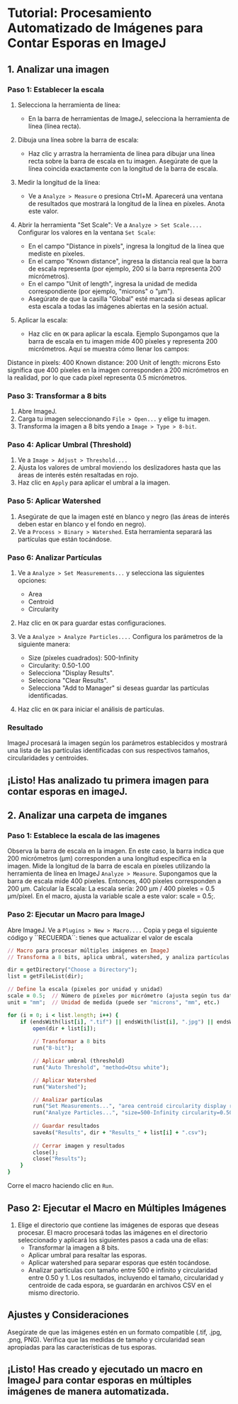 # Tutorial: Procesamiento Automatizado de Imágenes para Contar Esporas en ImageJ 

## 1. Analizar una imagen

### Paso 1: Establecer la escala

1. Selecciona la herramienta de línea:
   - En la barra de herramientas de ImageJ, selecciona la herramienta de línea (línea recta).

2. Dibuja una línea sobre la barra de escala:
   - Haz clic y arrastra la herramienta de línea para dibujar una línea recta sobre la barra de escala en tu imagen. Asegúrate de que la línea coincida exactamente con la longitud de la barra de escala.

3. Medir la longitud de la línea:
   - Ve a `Analyze > Measure` o presiona Ctrl+M. Aparecerá una ventana de resultados que mostrará la longitud de la línea en píxeles. Anota este valor.

4. Abrir la herramienta "Set Scale":
Ve a `Analyze > Set Scale.... `
Configurar los valores en la ventana `Set Scale`:
   - En el campo "Distance in pixels", ingresa la longitud de la línea que mediste en píxeles.
   - En el campo "Known distance", ingresa la distancia real que la barra de escala representa (por ejemplo, 200 si la barra representa 200 micrómetros).
   - En el campo "Unit of length", ingresa la unidad de medida correspondiente (por ejemplo, "microns" o "µm").
   - Asegúrate de que la casilla "Global" esté marcada si deseas aplicar esta escala a todas las imágenes abiertas en la sesión actual.
5. Aplicar la escala:
   - Haz clic en `OK` para aplicar la escala.
Ejemplo
Supongamos que la barra de escala en tu imagen mide 400 píxeles y representa 200 micrómetros. Aquí se muestra cómo llenar los campos:

Distance in pixels: 400
Known distance: 200
Unit of length: microns
Esto significa que 400 píxeles en la imagen corresponden a 200 micrómetros en la realidad, por lo que cada píxel representa 0.5 micrómetros.

### Paso 3: Transformar a 8 bits

1.	Abre ImageJ.
2.	Carga tu imagen seleccionando `File > Open...` y elige tu imagen.
3.	Transforma la imagen a 8 bits yendo a `Image > Type > 8-bit`.

### Paso 4: Aplicar Umbral (Threshold)
1.	Ve a `Image > Adjust > Threshold....`
2.	Ajusta los valores de umbral moviendo los deslizadores hasta que las áreas de interés estén resaltadas en rojo.
3.	Haz clic en `Apply` para aplicar el umbral a la imagen.

### Paso 5: Aplicar Watershed
1.	Asegúrate de que la imagen esté en blanco y negro (las áreas de interés deben estar en blanco y el fondo en negro).
2.	Ve a `Process > Binary > Watershed`. Esta herramienta separará las partículas que están tocándose.

### Paso 6: Analizar Partículas

1.	Ve a `Analyze > Set Measurements...` y selecciona las siguientes opciones:
    -	Area
    -	Centroid
    - Circularity

2. Haz clic en `OK` para guardar estas configuraciones.

3.	Ve a `Analyze > Analyze Particles....` Configura los parámetros de la siguiente manera:
    - Size (píxeles cuadrados): 500-Infinity
    - Circularity: 0.50-1.00
    - Selecciona "Display Results".
    - Selecciona "Clear Results".
    - Selecciona "Add to Manager" si deseas guardar las partículas identificadas.

4.	Haz clic en `OK` para iniciar el análisis de partículas.

### Resultado
ImageJ procesará la imagen según los parámetros establecidos y mostrará una lista de las partículas identificadas con sus respectivos tamaños, circularidades y centroides.

## ¡Listo! Has analizado tu primera imagen para contar esporas en imageJ.

## 2. Analizar una carpeta de imganes

### Paso 1: Establece la escala de las imagenes

Observa la barra de escala en la imagen. En este caso, la barra indica que 200 micrómetros (µm) corresponden a una longitud específica en la imagen.
Mide la longitud de la barra de escala en píxeles utilizando la herramienta de línea en ImageJ `Analyze > Measure`.
Supongamos que la barra de escala mide 400 píxeles. Entonces, 400 píxeles corresponden a 200 µm.
Calcular la Escala:
La escala sería: 200 µm / 400 píxeles = 0.5 µm/píxel.
En el macro, ajusta la variable scale a este valor: scale = 0.5;.

### Paso 2: Ejecutar un Macro para ImageJ
Abre ImageJ.
Ve a `Plugins > New > Macro....`
Copia y pega el siguiente código y ``RECUERDA´´: tienes que actualizar el valor de escala

``` ruby
// Macro para procesar múltiples imágenes en ImageJ
// Transforma a 8 bits, aplica umbral, watershed, y analiza partículas

dir = getDirectory("Choose a Directory");
list = getFileList(dir);

// Define la escala (pixeles por unidad y unidad)
scale = 0.5;  // Número de píxeles por micrómetro (ajusta según tus datos)
unit = "mm";  // Unidad de medida (puede ser "microns", "mm", etc.)

for (i = 0; i < list.length; i++) {
    if (endsWith(list[i], ".tif") || endsWith(list[i], ".jpg") || endsWith(list[i], ".PNG" || endsWith(list[i], ".png")) {
        open(dir + list[i]);
        
        // Transformar a 8 bits
        run("8-bit");

        // Aplicar umbral (threshold)
        run("Auto Threshold", "method=Otsu white");

        // Aplicar Watershed
        run("Watershed");

        // Analizar partículas
        run("Set Measurements...", "area centroid circularity display redirect=None decimal=3");
        run("Analyze Particles...", "size=500-Infinity circularity=0.50-1.00 display exclude add");
        
        // Guardar resultados
        saveAs("Results", dir + "Results_" + list[i] + ".csv");
        
        // Cerrar imagen y resultados
        close();
        close("Results");
    }
}

```
Corre el macro haciendo clic en `Run`.

## Paso 2: Ejecutar el Macro en Múltiples Imágenes
1. Elige el directorio que contiene las imágenes de esporas que deseas procesar.
El macro procesará todas las imágenes en el directorio seleccionado y aplicará los siguientes pasos a cada una de ellas:
   - Transformar la imagen a 8 bits.
   - Aplicar umbral para resaltar las esporas.
   - Aplicar watershed para separar esporas que estén tocándose.
   - Analizar partículas con tamaño entre 500 e infinito y circularidad entre 0.50 y 1.
Los resultados, incluyendo el tamaño, circularidad y centroide de cada espora, se guardarán en archivos CSV en el mismo directorio.

## Ajustes y Consideraciones

Asegúrate de que las imágenes estén en un formato compatible (.tif, .jpg, .png, PNG).
Verifica que las medidas de tamaño y circularidad sean apropiadas para las características de tus esporas.

## ¡Listo! Has creado y ejecutado un macro en ImageJ para contar esporas en múltiples imágenes de manera automatizada.

